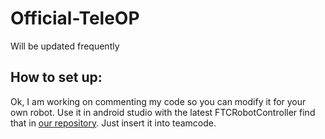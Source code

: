 # Official-TeleOP
Will be updated frequently
## How to set up:
Ok, I am working on commenting my code so you can modify it for your own robot. Use it in android studio with the latest FTCRobotController find that in [our repository](github.com/Ftc-19374/Latest-FtcRobotController). Just insert it into teamcode.
